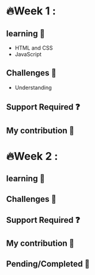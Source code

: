 # :fire:Week 1 :
##  learning :information_desk_person:
- HTML and CSS
- JavaScript
## Challenges :muscle:
- Understanding
## Support Required :question:
## My contribution :thought_balloon:

# :fire:Week 2 :
##  learning :information_desk_person:
## Challenges :muscle:
## Support Required :question:
## My contribution :thought_balloon:

## Pending/Completed :100:
